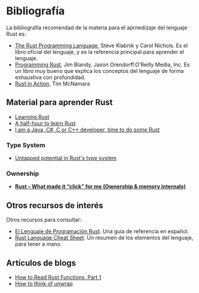 # Bibliografía

La bibliografía recomendad de la materia para el aprnedizaje del lenguaje Rust es:

* [The Rust Programming Language](https://doc.rust-lang.org/book/), Steve Klabnik y Carol Nichols. Es el libro oficial del lenguaje, y es la referencia principal para aprender el lenguaje.
* [Programming Rust](https://www.oreilly.com/library/view/programming-rust/9781491927274/), Jim Blandy, Jason Orendorff.O'Reilly Media, Inc. Es un libro muy bueno que explica los conceptos del lenguaje de forma exhaustiva con profundidad.
* [Rust in Action](https://livebook.manning.com/book/rust-in-action/welcome/v-16/), Tim McNamara

## Material para aprender Rust

* [Learning Rust](https://learning-rust.github.io)
* [A half-hour to learn Rust](https://fasterthanli.me/articles/a-half-hour-to-learn-rust)
* [I am a Java, C#, C or C++ developer, time to do some Rust](https://fasterthanli.me/articles/i-am-a-java-csharp-c-or-cplusplus-dev-time-to-do-some-rust)

### Type System

* [Untapped potential in Rust's type system](https://www.jakobmeier.ch/blogging/Untapped-Rust.html)

### Ownership

* **[Rust – What made it “click” for me (Ownership & memory internals)](https://deavid.wordpress.com/2021/06/06/rust-what-made-it-click-for-me-ownership-memory-internals/)**

## Otros recursos de interés

Otros recursos para consultar:

* [El Lenguaje de Programación Rust](https://goyox86.github.io/elpr/). Una guía de referencia en español.
* [Rust Language Cheat Sheet](https://cheats.rs/). Un resumen de los elementos del lenguaje, para tener a mano.

## Artículos de blogs

* [How to Read Rust Functions, Part 1](https://www.possiblerust.com/guide/how-to-read-rust-functions-part-1)
* [How to think of unwrap](https://owengage.com/writing/2021-08-30-how-to-think-of-unwrap/)
